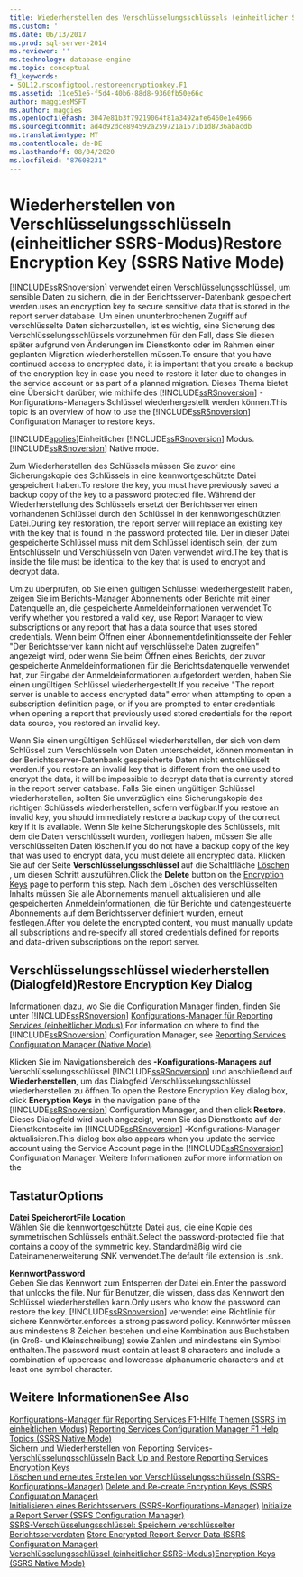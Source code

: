 ```yaml
---
title: Wiederherstellen des Verschlüsselungsschlüssels (einheitlicher SSRS-Modus) | Microsoft-Dokumentation
ms.custom: ''
ms.date: 06/13/2017
ms.prod: sql-server-2014
ms.reviewer: ''
ms.technology: database-engine
ms.topic: conceptual
f1_keywords:
- SQL12.rsconfigtool.restoreencryptionkey.F1
ms.assetid: 11ce51e5-f5d4-40b6-88d8-9360fb50e66c
author: maggiesMSFT
ms.author: maggies
ms.openlocfilehash: 3047e81b3f79219064f81a3492afe6460e1e4966
ms.sourcegitcommit: ad4d92dce894592a259721a1571b1d8736abacdb
ms.translationtype: MT
ms.contentlocale: de-DE
ms.lasthandoff: 08/04/2020
ms.locfileid: "87608231"
---
```

# <a name="restore-encryption-key-ssrs-native-mode"></a><span data-ttu-id="43337-102">Wiederherstellen von Verschlüsselungsschlüsseln (einheitlicher SSRS-Modus)</span><span class="sxs-lookup"><span data-stu-id="43337-102">Restore Encryption Key (SSRS Native Mode)</span></span>
  [!INCLUDE[ssRSnoversion](../../includes/ssrsnoversion-md.md)] <span data-ttu-id="43337-103">verwendet einen Verschlüsselungsschlüssel, um sensible Daten zu sichern, die in der Berichtsserver-Datenbank gespeichert werden.</span><span class="sxs-lookup"><span data-stu-id="43337-103">uses an encryption key to secure sensitive data that is stored in the report server database.</span></span> <span data-ttu-id="43337-104">Um einen ununterbrochenen Zugriff auf verschlüsselte Daten sicherzustellen, ist es wichtig, eine Sicherung des Verschlüsselungsschlüssels vorzunehmen für den Fall, dass Sie diesen später aufgrund von Änderungen im Dienstkonto oder im Rahmen einer geplanten Migration wiederherstellen müssen.</span><span class="sxs-lookup"><span data-stu-id="43337-104">To ensure that you have continued access to encrypted data, it is important that you create a backup of the encryption key in case you need to restore it later due to changes in the service account or as part of a planned migration.</span></span> <span data-ttu-id="43337-105">Dieses Thema bietet eine Übersicht darüber, wie mithilfe des [!INCLUDE[ssRSnoversion](../../includes/ssrsnoversion-md.md)] -Konfigurations-Managers Schlüssel wiederhergestellt werden können.</span><span class="sxs-lookup"><span data-stu-id="43337-105">This topic is an overview of how to use the [!INCLUDE[ssRSnoversion](../../includes/ssrsnoversion-md.md)] Configuration Manager to restore keys.</span></span>  
  
 [!INCLUDE[applies](../../includes/applies-md.md)]<span data-ttu-id="43337-106">Einheitlicher [!INCLUDE[ssRSnoversion](../../includes/ssrsnoversion-md.md)] Modus.</span><span class="sxs-lookup"><span data-stu-id="43337-106">[!INCLUDE[ssRSnoversion](../../includes/ssrsnoversion-md.md)] Native mode.</span></span>  
  
 <span data-ttu-id="43337-107">Zum Wiederherstellen des Schlüssels müssen Sie zuvor eine Sicherungskopie des Schlüssels in eine kennwortgeschützte Datei gespeichert haben.</span><span class="sxs-lookup"><span data-stu-id="43337-107">To restore the key, you must have previously saved a backup copy of the key to a password protected file.</span></span> <span data-ttu-id="43337-108">Während der Wiederherstellung des Schlüssels ersetzt der Berichtsserver einen vorhandenen Schlüssel durch den Schlüssel in der kennwortgeschützten Datei.</span><span class="sxs-lookup"><span data-stu-id="43337-108">During key restoration, the report server will replace an existing key with the key that is found in the password protected file.</span></span> <span data-ttu-id="43337-109">Der in dieser Datei gespeicherte Schlüssel muss mit dem Schlüssel identisch sein, der zum Entschlüsseln und Verschlüsseln von Daten verwendet wird.</span><span class="sxs-lookup"><span data-stu-id="43337-109">The key that is inside the file must be identical to the key that is used to encrypt and decrypt data.</span></span>  
  
 <span data-ttu-id="43337-110">Um zu überprüfen, ob Sie einen gültigen Schlüssel wiederhergestellt haben, zeigen Sie im Berichts-Manager Abonnements oder Berichte mit einer Datenquelle an, die gespeicherte Anmeldeinformationen verwendet.</span><span class="sxs-lookup"><span data-stu-id="43337-110">To verify whether you restored a valid key, use Report Manager to view subscriptions or any report that has a data source that uses stored credentials.</span></span> <span data-ttu-id="43337-111">Wenn beim Öffnen einer Abonnementdefinitionsseite der Fehler "Der Berichtsserver kann nicht auf verschlüsselte Daten zugreifen" angezeigt wird, oder wenn Sie beim Öffnen eines Berichts, der zuvor gespeicherte Anmeldeinformationen für die Berichtsdatenquelle verwendet hat, zur Eingabe der Anmeldeinformationen aufgefordert werden, haben Sie einen ungültigen Schlüssel wiederhergestellt.</span><span class="sxs-lookup"><span data-stu-id="43337-111">If you receive "The report server is unable to access encrypted data" error when attempting to open a subscription definition page, or if you are prompted to enter credentials when opening a report that previously used stored credentials for the report data source, you restored an invalid key.</span></span>  
  
 <span data-ttu-id="43337-112">Wenn Sie einen ungültigen Schlüssel wiederherstellen, der sich von dem Schlüssel zum Verschlüsseln von Daten unterscheidet, können momentan in der Berichtsserver-Datenbank gespeicherte Daten nicht entschlüsselt werden.</span><span class="sxs-lookup"><span data-stu-id="43337-112">If you restore an invalid key that is different from the one used to encrypt the data, it will be impossible to decrypt data that is currently stored in the report server database.</span></span> <span data-ttu-id="43337-113">Falls Sie einen ungültigen Schlüssel wiederherstellen, sollten Sie unverzüglich eine Sicherungskopie des richtigen Schlüssels wiederherstellen, sofern verfügbar.</span><span class="sxs-lookup"><span data-stu-id="43337-113">If you restore an invalid key, you should immediately restore a backup copy of the correct key if it is available.</span></span> <span data-ttu-id="43337-114">Wenn Sie keine Sicherungskopie des Schlüssels, mit dem die Daten verschlüsselt wurden, vorliegen haben, müssen Sie alle verschlüsselten Daten löschen.</span><span class="sxs-lookup"><span data-stu-id="43337-114">If you do not have a backup copy of the key that was used to encrypt data, you must delete all encrypted data.</span></span> <span data-ttu-id="43337-115">Klicken Sie auf der Seite **Verschlüsselungsschlüssel** auf die Schaltfläche [Löschen](../../../2014/sql-server/install/encryption-keys-ssrs-native-mode.md) , um diesen Schritt auszuführen.</span><span class="sxs-lookup"><span data-stu-id="43337-115">Click the **Delete** button on the [Encryption Keys](../../../2014/sql-server/install/encryption-keys-ssrs-native-mode.md) page to perform this step.</span></span> <span data-ttu-id="43337-116">Nach dem Löschen des verschlüsselten Inhalts müssen Sie alle Abonnements manuell aktualisieren und alle gespeicherten Anmeldeinformationen, die für Berichte und datengesteuerte Abonnements auf dem Berichtsserver definiert wurden, erneut festlegen.</span><span class="sxs-lookup"><span data-stu-id="43337-116">After you delete the encrypted content, you must manually update all subscriptions and re-specify all stored credentials defined for reports and data-driven subscriptions on the report server.</span></span>  
  
## <a name="restore-encryption-key-dialog"></a><span data-ttu-id="43337-117">Verschlüsselungsschlüssel wiederherstellen (Dialogfeld)</span><span class="sxs-lookup"><span data-stu-id="43337-117">Restore Encryption Key Dialog</span></span>  
 <span data-ttu-id="43337-118">Informationen dazu, wo Sie die Configuration Manager finden, finden Sie unter [!INCLUDE[ssRSnoversion](../../includes/ssrsnoversion-md.md)] [Konfigurations-Manager für Reporting Services &#40;einheitlicher Modus&#41;](../../../2014/sql-server/install/reporting-services-configuration-manager-native-mode.md).</span><span class="sxs-lookup"><span data-stu-id="43337-118">For information on where to find the [!INCLUDE[ssRSnoversion](../../includes/ssrsnoversion-md.md)] Configuration Manager, see [Reporting Services Configuration Manager &#40;Native Mode&#41;](../../../2014/sql-server/install/reporting-services-configuration-manager-native-mode.md).</span></span>  
  
 <span data-ttu-id="43337-119">Klicken Sie im Navigationsbereich des **-Konfigurations-Managers auf** Verschlüsselungsschlüssel [!INCLUDE[ssRSnoversion](../../includes/ssrsnoversion-md.md)] und anschließend auf **Wiederherstellen**, um das Dialogfeld Verschlüsselungsschlüssel wiederherstellen zu öffnen.</span><span class="sxs-lookup"><span data-stu-id="43337-119">To open the Restore Encryption Key dialog box, click **Encryption Keys** in the navigation pane of the [!INCLUDE[ssRSnoversion](../../includes/ssrsnoversion-md.md)] Configuration Manager, and then click **Restore**.</span></span> <span data-ttu-id="43337-120">Dieses Dialogfeld wird auch angezeigt, wenn Sie das Dienstkonto auf der Dienstkontoseite im [!INCLUDE[ssRSnoversion](../../includes/ssrsnoversion-md.md)] -Konfigurations-Manager aktualisieren.</span><span class="sxs-lookup"><span data-stu-id="43337-120">This dialog box also appears when you update the service account using the Service Account page in the [!INCLUDE[ssRSnoversion](../../includes/ssrsnoversion-md.md)] Configuration Manager.</span></span> <span data-ttu-id="43337-121">Weitere Informationen zu</span><span class="sxs-lookup"><span data-stu-id="43337-121">For more information on the</span></span>  
  
## <a name="options"></a><span data-ttu-id="43337-122">Tastatur</span><span class="sxs-lookup"><span data-stu-id="43337-122">Options</span></span>  
 <span data-ttu-id="43337-123">**Datei Speicherort**</span><span class="sxs-lookup"><span data-stu-id="43337-123">**File Location**</span></span>  
 <span data-ttu-id="43337-124">Wählen Sie die kennwortgeschützte Datei aus, die eine Kopie des symmetrischen Schlüssels enthält.</span><span class="sxs-lookup"><span data-stu-id="43337-124">Select the password-protected file that contains a copy of the symmetric key.</span></span> <span data-ttu-id="43337-125">Standardmäßig wird die Dateinamenerweiterung SNK verwendet.</span><span class="sxs-lookup"><span data-stu-id="43337-125">The default file extension is .snk.</span></span>  
  
 <span data-ttu-id="43337-126">**Kennwort**</span><span class="sxs-lookup"><span data-stu-id="43337-126">**Password**</span></span>  
 <span data-ttu-id="43337-127">Geben Sie das Kennwort zum Entsperren der Datei ein.</span><span class="sxs-lookup"><span data-stu-id="43337-127">Enter the password that unlocks the file.</span></span> <span data-ttu-id="43337-128">Nur für Benutzer, die wissen, dass das Kennwort den Schlüssel wiederherstellen kann.</span><span class="sxs-lookup"><span data-stu-id="43337-128">Only users who know the password can restore the key.</span></span> [!INCLUDE[ssRSnoversion](../../includes/ssrsnoversion-md.md)] <span data-ttu-id="43337-129">verwendet eine Richtlinie für sichere Kennwörter.</span><span class="sxs-lookup"><span data-stu-id="43337-129">enforces a strong password policy.</span></span> <span data-ttu-id="43337-130">Kennwörter müssen aus mindestens 8 Zeichen bestehen und eine Kombination aus Buchstaben (in Groß- und Kleinschreibung) sowie Zahlen und mindestens ein Symbol enthalten.</span><span class="sxs-lookup"><span data-stu-id="43337-130">The password must contain at least 8 characters and include a combination of uppercase and lowercase alphanumeric characters and at least one symbol character.</span></span>  
  
## <a name="see-also"></a><span data-ttu-id="43337-131">Weitere Informationen</span><span class="sxs-lookup"><span data-stu-id="43337-131">See Also</span></span>  
 <span data-ttu-id="43337-132">[Konfigurations-Manager für Reporting Services F1-Hilfe Themen &#40;SSRS im einheitlichen Modus&#41;](../../../2014/sql-server/install/reporting-services-configuration-manager-f1-help-topics-ssrs-native-mode.md) </span><span class="sxs-lookup"><span data-stu-id="43337-132">[Reporting Services Configuration Manager F1 Help Topics &#40;SSRS Native Mode&#41;](../../../2014/sql-server/install/reporting-services-configuration-manager-f1-help-topics-ssrs-native-mode.md) </span></span>  
 <span data-ttu-id="43337-133">[Sichern und Wiederherstellen von Reporting Services-Verschlüsselungsschlüsseln](../../reporting-services/install-windows/ssrs-encryption-keys-back-up-and-restore-encryption-keys.md) </span><span class="sxs-lookup"><span data-stu-id="43337-133">[Back Up and Restore Reporting Services Encryption Keys](../../reporting-services/install-windows/ssrs-encryption-keys-back-up-and-restore-encryption-keys.md) </span></span>  
 <span data-ttu-id="43337-134">[Löschen und erneutes Erstellen von Verschlüsselungsschlüsseln &#40;SSRS-Konfigurations-Manager&#41;](../../reporting-services/install-windows/ssrs-encryption-keys-delete-and-re-create-encryption-keys.md) </span><span class="sxs-lookup"><span data-stu-id="43337-134">[Delete and Re-create Encryption Keys  &#40;SSRS Configuration Manager&#41;](../../reporting-services/install-windows/ssrs-encryption-keys-delete-and-re-create-encryption-keys.md) </span></span>  
 <span data-ttu-id="43337-135">[Initialisieren eines Berichtsservers (SSRS-Konfigurations-Manager)](../../reporting-services/install-windows/ssrs-encryption-keys-initialize-a-report-server.md) </span><span class="sxs-lookup"><span data-stu-id="43337-135">[Initialize a Report Server &#40;SSRS Configuration Manager&#41;](../../reporting-services/install-windows/ssrs-encryption-keys-initialize-a-report-server.md) </span></span>  
 <span data-ttu-id="43337-136">[SSRS-Verschlüsselungsschlüssel: Speichern verschlüsselter Berichtsserverdaten](../../reporting-services/install-windows/ssrs-encryption-keys-store-encrypted-report-server-data.md) </span><span class="sxs-lookup"><span data-stu-id="43337-136">[Store Encrypted Report Server Data &#40;SSRS Configuration Manager&#41;](../../reporting-services/install-windows/ssrs-encryption-keys-store-encrypted-report-server-data.md) </span></span>  
 [<span data-ttu-id="43337-137">Verschlüsselungsschlüssel &#40;einheitlicher SSRS-Modus&#41;</span><span class="sxs-lookup"><span data-stu-id="43337-137">Encryption Keys &#40;SSRS Native Mode&#41;</span></span>](../../../2014/sql-server/install/encryption-keys-ssrs-native-mode.md)  
  
  
